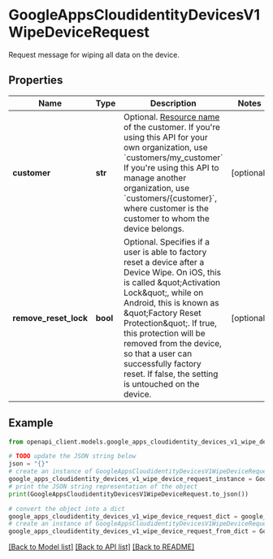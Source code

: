 # GoogleAppsCloudidentityDevicesV1WipeDeviceRequest

Request message for wiping all data on the device.

## Properties

Name | Type | Description | Notes
------------ | ------------- | ------------- | -------------
**customer** | **str** | Optional. [Resource name](https://cloud.google.com/apis/design/resource_names) of the customer. If you&#39;re using this API for your own organization, use &#x60;customers/my_customer&#x60; If you&#39;re using this API to manage another organization, use &#x60;customers/{customer}&#x60;, where customer is the customer to whom the device belongs. | [optional] 
**remove_reset_lock** | **bool** | Optional. Specifies if a user is able to factory reset a device after a Device Wipe. On iOS, this is called \&quot;Activation Lock\&quot;, while on Android, this is known as \&quot;Factory Reset Protection\&quot;. If true, this protection will be removed from the device, so that a user can successfully factory reset. If false, the setting is untouched on the device. | [optional] 

## Example

```python
from openapi_client.models.google_apps_cloudidentity_devices_v1_wipe_device_request import GoogleAppsCloudidentityDevicesV1WipeDeviceRequest

# TODO update the JSON string below
json = "{}"
# create an instance of GoogleAppsCloudidentityDevicesV1WipeDeviceRequest from a JSON string
google_apps_cloudidentity_devices_v1_wipe_device_request_instance = GoogleAppsCloudidentityDevicesV1WipeDeviceRequest.from_json(json)
# print the JSON string representation of the object
print(GoogleAppsCloudidentityDevicesV1WipeDeviceRequest.to_json())

# convert the object into a dict
google_apps_cloudidentity_devices_v1_wipe_device_request_dict = google_apps_cloudidentity_devices_v1_wipe_device_request_instance.to_dict()
# create an instance of GoogleAppsCloudidentityDevicesV1WipeDeviceRequest from a dict
google_apps_cloudidentity_devices_v1_wipe_device_request_from_dict = GoogleAppsCloudidentityDevicesV1WipeDeviceRequest.from_dict(google_apps_cloudidentity_devices_v1_wipe_device_request_dict)
```
[[Back to Model list]](../README.md#documentation-for-models) [[Back to API list]](../README.md#documentation-for-api-endpoints) [[Back to README]](../README.md)


